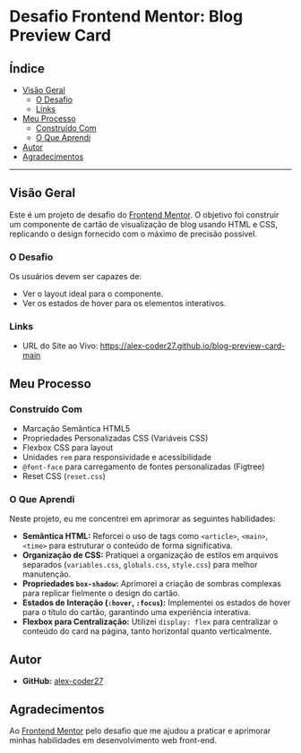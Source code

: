 # Desafio Frontend Mentor: Blog Preview Card

## Índice

- [Visão Geral](#visão-geral)
  - [O Desafio](#o-desafio)
  - [Links](#links)
- [Meu Processo](#meu-processo)
  - [Construído Com](#construído-com)
  - [O Que Aprendi](#o-que-aprendi)
- [Autor](#autor)
- [Agradecimentos](#agradecimentos)

---

## Visão Geral

Este é um projeto de desafio do [Frontend Mentor](https://www.frontendmentor.io/). O objetivo foi construir um componente de cartão de visualização de blog usando HTML e CSS, replicando o design fornecido com o máximo de precisão possível.

### O Desafio

Os usuários devem ser capazes de:
- Ver o layout ideal para o componente.
- Ver os estados de hover para os elementos interativos.

### Links

- URL do Site ao Vivo: https://alex-coder27.github.io/blog-preview-card-main

## Meu Processo

### Construído Com

- Marcação Semântica HTML5
- Propriedades Personalizadas CSS (Variáveis CSS)
- Flexbox CSS para layout
- Unidades `rem` para responsividade e acessibilidade
- `@font-face` para carregamento de fontes personalizadas (Figtree)
- Reset CSS (`reset.css`)

### O Que Aprendi

Neste projeto, eu me concentrei em aprimorar as seguintes habilidades:

- **Semântica HTML:** Reforcei o uso de tags como `<article>`, `<main>`, `<time>` para estruturar o conteúdo de forma significativa.
- **Organização de CSS:** Pratiquei a organização de estilos em arquivos separados (`variables.css`, `globals.css`, `style.css`) para melhor manutenção.
- **Propriedades `box-shadow`:** Aprimorei a criação de sombras complexas para replicar fielmente o design do cartão.
- **Estados de Interação (`:hover`, `:focus`):** Implementei os estados de hover para o título do cartão, garantindo uma experiência interativa.
- **Flexbox para Centralização:** Utilizei `display: flex` para centralizar o conteúdo do card na página, tanto horizontal quanto verticalmente.

## Autor
- **GitHub:** [alex-coder27](https://github.com/alex-coder27)

## Agradecimentos
Ao [Frontend Mentor](https://www.frontendmentor.io) pelo desafio que me ajudou a praticar e aprimorar minhas habilidades em desenvolvimento web front-end.